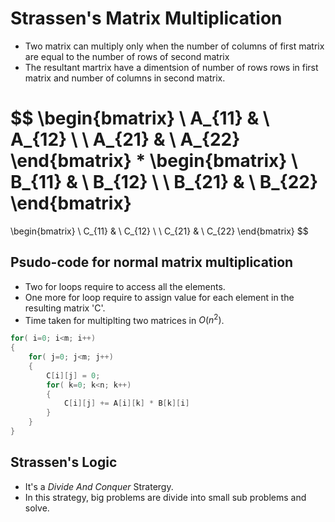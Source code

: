 # Strassen's Matrix Multiplication

* Two matrix can multiply only when the number of columns of first matrix are equal to the number of rows of second matrix
* The resultant martrix have a dimentsion of number of rows rows in first matrix and number of columns in second matrix.

$$
\begin{bmatrix}
\ A_{11} & \ A_{12} \\
\ A_{21} & \ A_{22}
\end{bmatrix}
*
\begin{bmatrix}
\ B_{11} & \ B_{12} \\
\ B_{21} & \ B_{22}
\end{bmatrix}
=
\begin{bmatrix}
\ C_{11} & \ C_{12} \\
\ C_{21} & \ C_{22}
\end{bmatrix}
$$

## Psudo-code for normal matrix multiplication
* Two for loops require to access all the elements.
* One more for loop require to assign value for each element in the resulting matrix 'C'.
* Time taken for multiplting two matrices in $O(n^2)$.
```c++
for( i=0; i<m; i++)
{
    for( j=0; j<m; j++)
    {
        C[i][j] = 0;
        for( k=0; k<n; k++)
        {
            C[i][j] += A[i][k] * B[k][i]
        }
    }
}
```

## Strassen's Logic

* It's a *Divide And Conquer* Stratergy.
* In this strategy, big problems are divide into small sub problems and solve.






